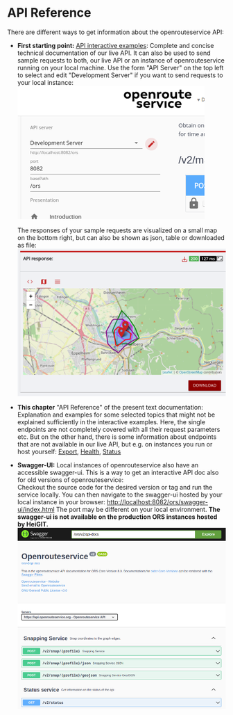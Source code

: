 # API Reference

There are different ways to get information about the openrouteservice API:

* **First starting point:** [API interactive examples](https://openrouteservice.org/dev/#/api-docs/directions%20service): 
  Complete and concise technical documentation of our live API. 
  It can also be used to send sample requests to both, our live API or an instance of openrouteservice running on your local machine. 
  Use the form "API Server" on the top left to select and edit "Development Server" if you want to send requests to your local instance:
  ![](../public/playground-select-server.png)

  The responses of your sample requests are visualized on a small map on the bottom right, 
  but can also be shown as json, table or downloaded as file:
  ![](../public/playground-map.png)

* **This chapter** "API Reference" of the present text documentation: 
  Explanation and examples for some selected topics that might not be explained sufficiently in the interactive examples. 
  Here, the single endpoints are not completely covered with all their request parameters etc. 
  But on the other hand, there is some information about endpoints that are not available in our live API, 
  but e.g. on instances you run or host yourself: [Export](endpoints/export/index.md), [Health](endpoints/health/index.md), [Status](endpoints/status/index.md)

* **Swagger-UI:** 
  Local instances of openrouteservice also have an accessible swagger-ui. 
  This is a way to get an interactive API doc also for old versions of openrouteservice:  
  Checkout the source code for the desired version or tag and run the service locally.
  You can then navigate to the swagger-ui hosted by your local instance in your browser: [http://localhost:8082/ors/swagger-ui/index.html](http://localhost:8082/ors/swagger-ui/index.html)
  The port may be different on your local environment.
  **The swagger-ui is not available on the production ORS instances hosted by HeiGIT.**
  ![](../public/swagger-ui.png)
